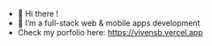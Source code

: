 - 👋 Hi there !
- 👀 I’m a full-stack web & mobile apps development
- Check my porfolio here: https://vivensb.vercel.app
<!--
    VivensB/VivensB is a ✨ special ✨ repository because its `README.md` (this file) appears on your GitHub profile.
    You can click the Preview link to take a look at your changes.
-->
